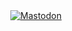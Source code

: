<div id="social-badges" align="center">
  <a href="https://mas.to/@josealvesamaro" target="_blank" ref="me">
    <img src="https://img.shields.io/badge/Mastodon-6364ff?style=flat-square&logo=mastodon&logoColor=white" alt="Mastodon"/>
  </a>
</div>

<!--
**Nykold/Nykold** is a ✨ _special_ ✨ repository because its `README.md` (this file) appears on your GitHub profile.

Here are some ideas to get you started:

- 🔭 I’m currently working on ...
- 🌱 I’m currently learning ...
- 👯 I’m looking to collaborate on ...
- 🤔 I’m looking for help with ...
- 💬 Ask me about ...
- 📫 How to reach me: ...
- 😄 Pronouns: ...
- ⚡ Fun fact: ...
-->
